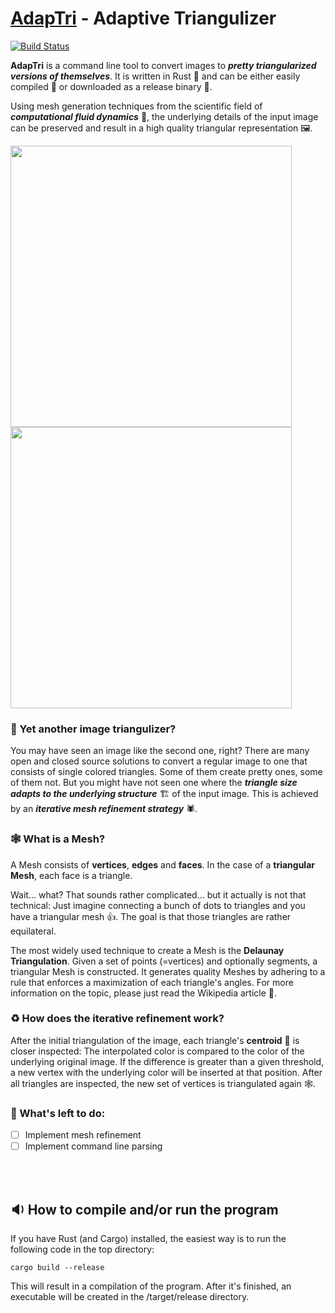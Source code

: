 # <u>AdapTri</u> - Adaptive Triangulizer
[![Build Status](https://travis-ci.org/TwoWaySix/adaptive-triangulizer.png?branch=master)](https://travis-ci.org/TwoWaySix/adaptive-triangulizer)


**AdapTri** is a command line tool to convert images to ***pretty triangularized versions of themselves***. It is written in Rust 🦀 and can be either easily compiled 🔧 or downloaded as a release binary 📩. 

Using mesh generation techniques from the scientific field of ***computational fluid dynamics*** 🌊, the underlying details of the input image can be preserved and result in a high quality triangular representation 🖼️.

<img src="https://raw.githubusercontent.com/TwoWaySix/adaptive-triangulizer/main/data/2017_China_Chongqing_Boats.jpg" 
   style="width: 450px; height: auto; margin: auto">
<img src="https://raw.githubusercontent.com/TwoWaySix/adaptive-triangulizer/main/data/out/2017_China_Chongqing_Boats.jpg" 
   style="width: 450px; height: auto; margin: auto">
   
   
### 🤔 Yet another image triangulizer?

You may have seen an image like the second one, right? There are many open and closed source solutions to convert a regular image to one that consists of single colored triangles. Some of them create pretty ones, some of them not. But you might have not seen one where the ***triangle size adapts to the underlying structure*** 🏗️ of the input image. This is achieved by an ***iterative mesh refinement strategy*** 🕷️.


### 🕸️ What is a Mesh?

A Mesh consists of **vertices**, **edges** and **faces**. In the case of a **triangular Mesh**, each face is a triangle. 

Wait... what? That sounds rather complicated... but it actually is not that technical: Just imagine connecting a bunch of dots to triangles and you have a triangular mesh 👍. The goal is that those triangles are rather equilateral.

The most widely used technique to create a Mesh is the **Delaunay Triangulation**. Given a set of points (=vertices) and optionally segments, a triangular Mesh is constructed. It generates quality Meshes by adhering to a rule that enforces a maximization of each triangle's angles. For more information on the topic, please just read the Wikipedia article 📖.


### ♻️ How does the iterative refinement work?

After the initial triangulation of the image, each triangle's **centroid** 🎯 is closer inspected: The interpolated color is compared to the color of the underlying original image. If the difference is greater than a given threshold, a new vertex with the underlying color will be inserted at that position. After all triangles are inspected, the new set of vertices is triangulated again 🕸️.


### 📝 What's left to do:

- [ ] Implement mesh refinement
- [ ] Implement command line parsing

<br><br>

## 🔉 How to compile and/or run the program

If you have Rust (and Cargo) installed, the easiest way is to run the following code in the top directory:
```
cargo build --release
```
This will result in a compilation of the program. After it's finished, an executable will be created in the /target/release directory. 
